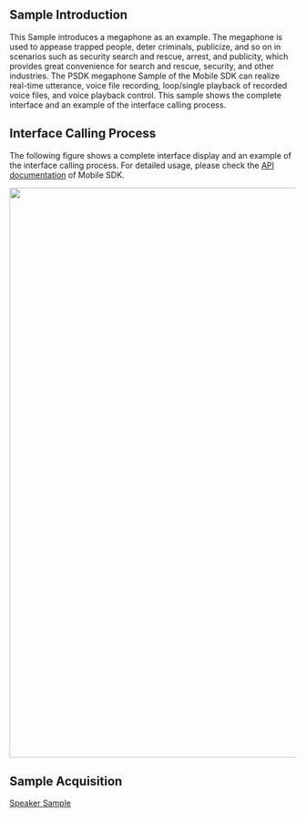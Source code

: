 ## Sample Introduction

This Sample introduces a megaphone as an example. The megaphone is used to appease trapped people, deter criminals, publicize, and so on in scenarios such as security search and rescue,  arrest, and publicity, which provides great convenience for search and rescue, security, and other industries. The PSDK megaphone Sample of the Mobile SDK can realize real-time utterance, voice file recording, loop/single playback of recorded voice files, and voice playback control. This sample shows the complete interface and an example of the interface calling process.


## Interface Calling Process

The following figure shows a complete interface display and an example of the interface calling process. For detailed usage, please check the [API documentation](https://developer.dji.com/api-reference-v5/android-api/Components/IMegaphoneManager/IMegaphoneManager.html) of Mobile SDK.


<div align=center><img src="https://terra-1-g.djicdn.com/71a7d383e71a4fb8887a310eb746b47f/msdk/Documentation/V5.1/sample/payload%20en.png" width="1000" ></div>



## Sample Acquisition

[Speaker Sample](https://github.com/dji-sdk/Mobile-SDK-Android-V5/blob/dev-sdk-main/SampleCode-V5/android-sdk-v5-sample/module-aircraft/src/main/java/dji/sampleV5/moduleaircraft/pages/MegaphoneFragment.kt)